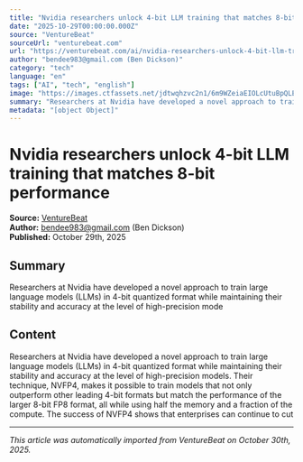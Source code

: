 ```yaml
---
title: "Nvidia researchers unlock 4-bit LLM training that matches 8-bit performance"
date: "2025-10-29T00:00:00.000Z"
source: "VentureBeat"
sourceUrl: "venturebeat.com"
url: "https://venturebeat.com/ai/nvidia-researchers-unlock-4-bit-llm-training-that-matches-8-bit-performance"
author: "bendee983@gmail.com (Ben Dickson)"
category: "tech"
language: "en"
tags: ["AI", "tech", "english"]
image: "https://images.ctfassets.net/jdtwqhzvc2n1/6m9WZeiaEIOLcUtuBpQLED/7143d90738c0365e7649a06167b709df/cfr0z3n_photorealistic_35mm_a_tiny_intricate_clockwork_robot_ra_6c68cfa0-0d24-4ad5-8964-179622de805f.png?w=300&q=30"
summary: "Researchers at Nvidia have developed a novel approach to train large language models (LLMs) in 4-bit quantized format while maintaining their stability and accuracy at the level of high-precision mode"
metadata: "[object Object]"
---
```


# Nvidia researchers unlock 4-bit LLM training that matches 8-bit performance

**Source:** [VentureBeat](https://venturebeat.com/ai/nvidia-researchers-unlock-4-bit-llm-training-that-matches-8-bit-performance)  
**Author:** bendee983@gmail.com (Ben Dickson)  
**Published:** October 29th, 2025  

## Summary

Researchers at Nvidia have developed a novel approach to train large language models (LLMs) in 4-bit quantized format while maintaining their stability and accuracy at the level of high-precision mode

## Content

Researchers at Nvidia have developed a novel approach to train large language models (LLMs) in 4-bit quantized format while maintaining their stability and accuracy at the level of high-precision models. Their technique, NVFP4, makes it possible to train models that not only outperform other leading 4-bit formats but match the performance of the larger 8-bit FP8 format, all while using half the memory and a fraction of the compute. The success of NVFP4 shows that enterprises can continue to cut 

---

*This article was automatically imported from VentureBeat on October 30th, 2025.*
